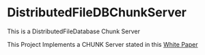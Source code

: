 # DistributedFileDBChunkServer
This is a DistributedFileDatabase Chunk Server


This Project Implements a CHUNK Server stated in this [White Paper](https://research.google.com/archive/gfs-sosp2003.pdf)

